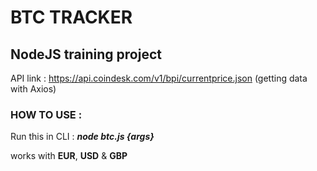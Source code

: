 # BTC TRACKER

## NodeJS training project

API link :
https://api.coindesk.com/v1/bpi/currentprice.json
(getting data with Axios)

### HOW TO USE :

Run this in CLI :
**_node btc.js {args}_**

works with **EUR**, **USD** & **GBP**
